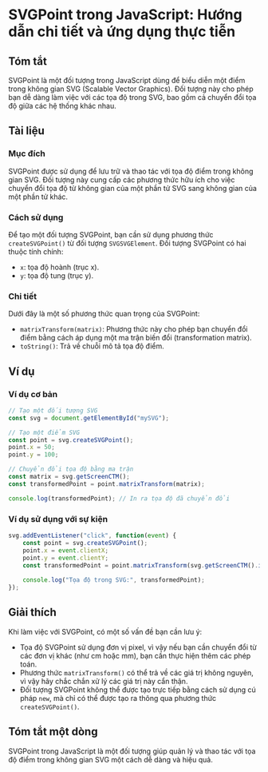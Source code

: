 <!--
Meta Description: # SVGPoint trong JavaScript: Hướng dẫn chi tiết và ứng dụng thực tiễn ## Tóm tắt SVGPoint là một đối tượng trong JavaScript dùng để biểu diễn một điểm...
Meta Keywords: svg, một, tọa, svgpoint, đối
-->

# SVGPoint trong JavaScript: Hướng dẫn chi tiết và ứng dụng thực tiễn

## Tóm tắt
SVGPoint là một đối tượng trong JavaScript dùng để biểu diễn một điểm trong không gian SVG (Scalable Vector Graphics). Đối tượng này cho phép bạn dễ dàng làm việc với các tọa độ trong SVG, bao gồm cả chuyển đổi tọa độ giữa các hệ thống khác nhau.

## Tài liệu
### Mục đích
SVGPoint được sử dụng để lưu trữ và thao tác với tọa độ điểm trong không gian SVG. Đối tượng này cung cấp các phương thức hữu ích cho việc chuyển đổi tọa độ từ không gian của một phần tử SVG sang không gian của một phần tử khác.

### Cách sử dụng
Để tạo một đối tượng SVGPoint, bạn cần sử dụng phương thức `createSVGPoint()` từ đối tượng `SVGSVGElement`. Đối tượng SVGPoint có hai thuộc tính chính:
- `x`: tọa độ hoành (trục x).
- `y`: tọa độ tung (trục y).

### Chi tiết
Dưới đây là một số phương thức quan trọng của SVGPoint:
- `matrixTransform(matrix)`: Phương thức này cho phép bạn chuyển đổi điểm bằng cách áp dụng một ma trận biến đổi (transformation matrix).
- `toString()`: Trả về chuỗi mô tả tọa độ điểm.

## Ví dụ
### Ví dụ cơ bản
```javascript
// Tạo một đối tượng SVG
const svg = document.getElementById("mySVG");

// Tạo một điểm SVG
const point = svg.createSVGPoint();
point.x = 50;
point.y = 100;

// Chuyển đổi tọa độ bằng ma trận
const matrix = svg.getScreenCTM();
const transformedPoint = point.matrixTransform(matrix);

console.log(transformedPoint); // In ra tọa độ đã chuyển đổi
```

### Ví dụ sử dụng với sự kiện
```javascript
svg.addEventListener("click", function(event) {
    const point = svg.createSVGPoint();
    point.x = event.clientX;
    point.y = event.clientY;
    const transformedPoint = point.matrixTransform(svg.getScreenCTM().inverse());
    
    console.log("Tọa độ trong SVG:", transformedPoint);
});
```

## Giải thích
Khi làm việc với SVGPoint, có một số vấn đề bạn cần lưu ý:
- Tọa độ SVGPoint sử dụng đơn vị pixel, vì vậy nếu bạn cần chuyển đổi từ các đơn vị khác (như cm hoặc mm), bạn cần thực hiện thêm các phép toán.
- Phương thức `matrixTransform()` có thể trả về các giá trị không nguyên, vì vậy hãy chắc chắn xử lý các giá trị này cẩn thận.
- Đối tượng SVGPoint không thể được tạo trực tiếp bằng cách sử dụng cú pháp `new`, mà chỉ có thể được tạo ra thông qua phương thức `createSVGPoint()`.

## Tóm tắt một dòng
SVGPoint trong JavaScript là một đối tượng giúp quản lý và thao tác với tọa độ điểm trong không gian SVG một cách dễ dàng và hiệu quả.